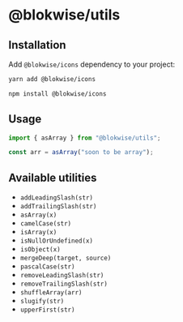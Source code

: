 # @blokwise/utils

## Installation

Add `@blokwise/icons` dependency to your project:

```bash
yarn add @blokwise/icons
```

```bash
npm install @blokwise/icons
```

## Usage

```js
import { asArray } from "@blokwise/utils";

const arr = asArray("soon to be array");
```

## Available utilities

- `addLeadingSlash(str)`
- `addTrailingSlash(str)`
- `asArray(x)`
- `camelCase(str)`
- `isArray(x)`
- `isNullOrUndefined(x)`
- `isObject(x)`
- `mergeDeep(target, source)`
- `pascalCase(str)`
- `removeLeadingSlash(str)`
- `removeTrailingSlash(str)`
- `shuffleArray(arr)`
- `slugify(str)`
- `upperFirst(str)`
